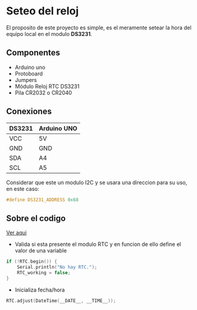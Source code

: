 # Seteo del reloj

El proposito de este proyecto es simple, es el meramente setear la hora del equipo local en el modulo **DS3231**.

## Componentes
- Arduino uno
- Protoboard
- Jumpers
- Módulo Reloj RTC DS3231
- Pila CR2032 o CR2040

## Conexiones

| DS3231 | Arduino UNO |
|--------|-------------|
| VCC    | 5V          |
| GND    | GND         |
| SDA    | A4          |
| SCL    | A5          |

Considerar que este un modulo I2C y se usara una direccion para su uso, en este caso:

```c
#define DS3231_ADDRESS 0x68
```

## Sobre el codigo

[Ver aqui](p001_reloj_set.ino)

- Valida si esta presente el modulo RTC y en funcion de ello define el valor de una variable

```c
if (!RTC.begin()) {
    Serial.println("No hay RTC.");
    RTC_working = false;  
}
```

- Inicializa fecha/hora 

```c
RTC.adjust(DateTime(__DATE__, __TIME__));
```